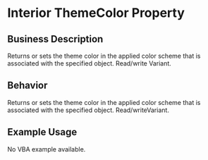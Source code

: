# Interior ThemeColor Property

## Business Description
Returns or sets the theme color in the applied color scheme that is associated with the specified object. Read/write Variant.

## Behavior
Returns or sets the theme color in the applied color scheme that is associated with the specified object.  Read/writeVariant.

## Example Usage
No VBA example available.